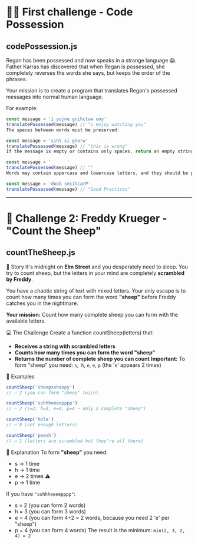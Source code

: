# 🧟‍♂️ First challenge - Code Possession

## codePossession.js

Regan has been possessed and now speaks in a strange language 😱. Father Karras has discovered that when Regan is possessed, she completely reverses the words she says, but keeps the order of the phrases.

Your mission is to create a program that translates Regan's possessed messages into normal human language.

For example:

```js
const message = 'i yojne gnihctaw uoy'
translatePossessed(message) // "i enjoy watching you"
The spaces between words must be preserved:
```

```js
const message = 'siht si gnorw'
translatePossessed(message) // "this is wrong"
If the message is empty or contains only spaces, return an empty string:
```

```js
const message = '      '
translatePossessed(message) // ""
Words may contain uppercase and lowercase letters, and they should be preserved:
```

```js
const message = 'dooG secitcarP'
translatePossessed(message) // "Good Practices"
```

---

# 🐑 Challenge 2: Freddy Krueger - "Count the Sheep"

## countTheSheep.js

📖 Story
It's midnight on **Elm Street** and you desperately need to sleep. You try to count sheep, but the letters in your mind are completely **scrambled by Freddy**.

You have a chaotic string of text with mixed letters. Your only escape is to count how many times you can form the word **"sheep"** before Freddy catches you in the nightmare.

**Your mission:** Count how many complete sheep you can form with the available letters.

💻 The Challenge
Create a function countSheep(letters) that:

- **Receives a string with scrambled letters**
- **Counts how many times you can form the word "sheep"**
- **Returns the number of complete sheep you can count**
**Important:** To form "sheep" you need: `s`,` h`, `e`, `e`, `p` (the '`e`' appears 2 times)

📝 Examples

```js
countSheep('sheepxsheepy')
// → 2 (you can form "sheep" twice)

countSheep('sshhheeeepppp')
// → 2 (s=2, h=3, e=4, p=4 → only 2 complete "sheep")

countSheep('hola')
// → 0 (not enough letters)

countSheep('peesh')
// → 1 (letters are scrambled but they're all there)
```

🧠 Explanation
To form **"sheep"** you need:

- s → 1 time
- h → 1 time
- e → 2 times ⚠️
- p → 1 time

If you have `"sshhheeeepppp"`:

- s = 2 (you can form 2 words)
- h = 3 (you can form 3 words)
- e = 4 (you can form 4÷2 = 2 words, because you need 2 'e' per "sheep")
- p = 4 (you can form 4 words)
The result is the minimum: `min(2, 3, 2, 4) = 2`

